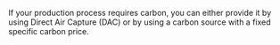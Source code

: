 If your production process requires carbon, you can either provide it by using Direct Air Capture (DAC) or by using a carbon source with a fixed specific carbon price.
